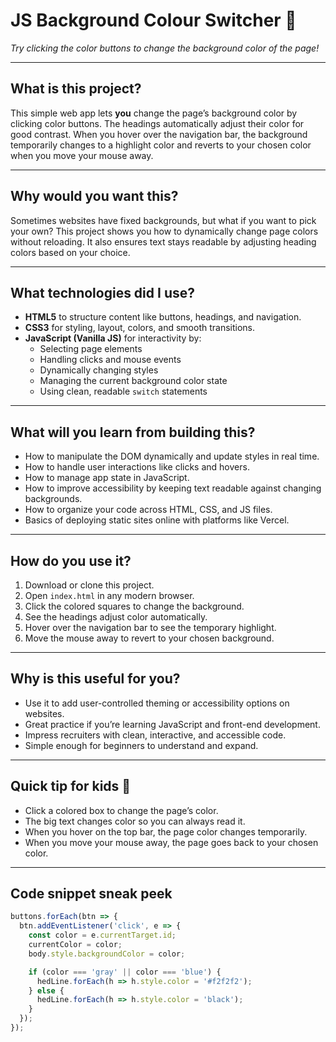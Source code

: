 # JS Background Colour Switcher 🎨





*Try clicking the color buttons to change the background color of the page!*

---

## What is this project?

This simple web app lets **you** change the page’s background color by clicking color buttons. The headings automatically adjust their color for good contrast. When you hover over the navigation bar, the background temporarily changes to a highlight color and reverts to your chosen color when you move your mouse away.

---

## Why would you want this?

Sometimes websites have fixed backgrounds, but what if you want to pick your own? This project shows you how to dynamically change page colors without reloading. It also ensures text stays readable by adjusting heading colors based on your choice.

---

## What technologies did I use?

- **HTML5** to structure content like buttons, headings, and navigation.
- **CSS3**  for styling, layout, colors, and smooth transitions.
- **JavaScript (Vanilla JS)**  for interactivity by:
  - Selecting page elements
  - Handling clicks and mouse events
  - Dynamically changing styles
  - Managing the current background color state
  - Using clean, readable `switch` statements

---

## What will you learn from building this?

- How to manipulate the DOM dynamically and update styles in real time.
- How to handle user interactions like clicks and hovers.
- How to manage app state in JavaScript.
- How to improve accessibility by keeping text readable against changing backgrounds.
- How to organize your code across HTML, CSS, and JS files.
- Basics of deploying static sites online with platforms like Vercel.

---

## How do you use it?

1. Download or clone this project.
2. Open `index.html` in any modern browser.
3. Click the colored squares to change the background.
4. See the headings adjust color automatically.
5. Hover over the navigation bar to see the temporary highlight.
6. Move the mouse away to revert to your chosen background.

---

## Why is this useful for you?

- Use it to add user-controlled theming or accessibility options on websites.
- Great practice if you’re learning JavaScript and front-end development.
- Impress recruiters with clean, interactive, and accessible code.
- Simple enough for beginners to understand and expand.

---

## Quick tip for kids 👶

- Click a colored box to change the page’s color.
- The big text changes color so you can always read it.
- When you hover on the top bar, the page color changes temporarily.
- When you move your mouse away, the page goes back to your chosen color.

---

## Code snippet sneak peek

```js
buttons.forEach(btn => {
  btn.addEventListener('click', e => {
    const color = e.currentTarget.id;
    currentColor = color;
    body.style.backgroundColor = color;

    if (color === 'gray' || color === 'blue') {
      hedLine.forEach(h => h.style.color = '#f2f2f2');
    } else {
      hedLine.forEach(h => h.style.color = 'black');
    }
  });
});
```
